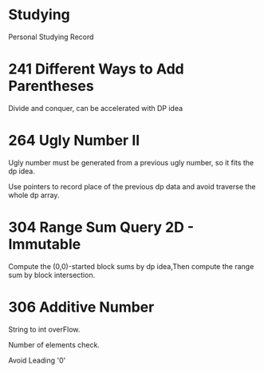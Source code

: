 # Studying
Personal Studying Record

# 241	Different Ways to Add Parentheses
Divide and conquer, can be accelerated with DP idea

# 264 Ugly Number II
Ugly number must be generated from a previous ugly number, so it fits the dp idea.

Use pointers to record place of the previous dp data and avoid traverse the whole dp array.

# 304 Range Sum Query 2D - Immutable
Compute the (0,0)-started block sums by dp idea,Then compute the range sum by block intersection.

# 306 Additive Number
String to int overFlow.

Number of elements check.

Avoid Leading '0' 
